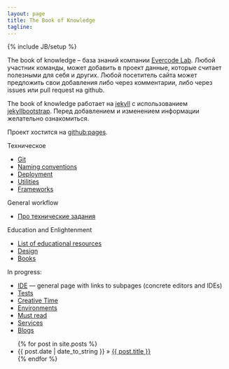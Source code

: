 ```yaml
---
layout: page
title: The Book of Knowledge
tagline: 
---
```

{% include JB/setup %}

The book of knowledge – база знаний компании [Evercode Lab](http://www.evercodelab.com). Любой участник команды, может добавить в проект данные, которые считает полезными для себя и других. Любой посетитель сайта может предложить свои добавления либо через комментарии, либо через issues или pull request на github.

The book of knowledge работает на [jekyll](https://github.com/mojombo/jekyll) с использованием [jekyllbootstrap](http://jekyllbootstrap.com/). Перед добавлением и изменением информации желательно ознакомиться.

Проект хостится на [github:pages](http://pages.github.com/).

Техническое

* [Git](/pages/git.html)
* [Naming conventions](/pages/naming-conventions.html)
* [Deployment](/pages/deployment.html)
* [Utilities](/pages/utilities.html)
* [Frameworks](/pages/frameworks.html) 

General workflow

* [Про технические задания](/pages/requirements-specification.html)


Education and Enlightenment

* [List of educational resources](/pages/educational-resources.html)
* [Design](/pages/design.html)
* [Books](/pages/books.html)

In progress:

* [IDE](/pages/ide.html) — general page with links to subpages (concrete editors and IDEs)
* [Tests](/pages/tests.html)
* [Creative Time](/pages/creative-time.html)
* [Environments](/pages/environments.html)
* [Must read](/pages/must-read.html)
* [Services](/pages/services.html)
* [Blogs](/pages/blogs.html)


<ul class="posts">
  {% for post in site.posts %}
    <li><span>{{ post.date | date_to_string }}</span> &raquo; <a href="{{ BASE_PATH }}{{ post.url }}">{{ post.title }}</a></li>
  {% endfor %}
</ul>
